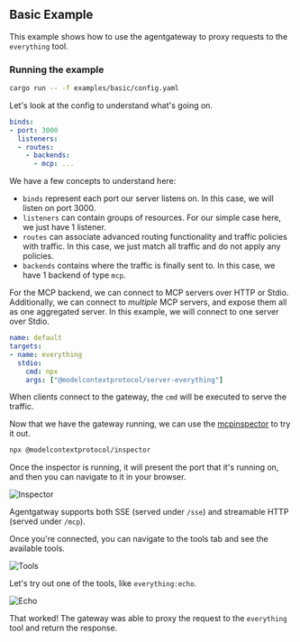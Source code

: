 ## Basic Example

This example shows how to use the agentgateway to proxy requests to the `everything` tool.

### Running the example

```bash
cargo run -- -f examples/basic/config.yaml
```

Let's look at the config to understand what's going on.

```yaml
binds:
- port: 3000
  listeners:
  - routes:
    - backends:
      - mcp: ...
```

We have a few concepts to understand here:
* `binds` represent each port our server listens on. In this case, we will listen on port 3000.
* `listeners` can contain groups of resources. For our simple case here, we just have 1 listener.
* `routes` can associate advanced routing functionality and traffic policies with traffic. In this case, we just match all traffic and do not apply any policies.
* `backends` contains where the traffic is finally sent to. In this case, we have 1 backend of type `mcp`.

For the MCP backend, we can connect to MCP servers over HTTP or Stdio.
Additionally, we can connect to *multiple* MCP servers, and expose them all as one aggregated server.
In this example, we will connect to one server over Stdio.

```yaml
name: default
targets:
- name: everything
  stdio:
    cmd: npx
    args: ["@modelcontextprotocol/server-everything"]
```

When clients connect to the gateway, the `cmd` will be executed to serve the traffic.

Now that we have the gateway running, we can use the [mcpinspector](https://github.com/modelcontextprotocol/inspector) to try it out.
```bash
npx @modelcontextprotocol/inspector
```
Once the inspector is running, it will present the port that it's running on, and then you can navigate to it in your browser.

![Inspector](./img/connect.png)

Agentgatway supports both SSE (served under `/sse`) and streamable HTTP (served under `/mcp`).

Once you're connected, you can navigate to the tools tab and see the available tools.

![Tools](./img/tools.png)

Let's try out one of the tools, like `everything:echo`.

![Echo](./img/echo.png)

That worked! The gateway was able to proxy the request to the `everything` tool and return the response.